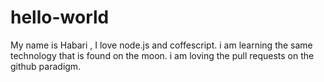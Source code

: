 # hello-world
My name is Habari , I love node.js and coffescript.
i am learning the same technology that is found on the moon.
i am loving the pull requests on the github paradigm.
